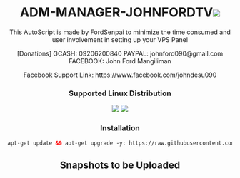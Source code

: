 <h1 align="center">ADM-MANAGER-JOHNFORDTV<img src="https://img.shields.io/badge/Version-2.0.1-blue.svg"></h1>

<p align="center">This AutoScript is made by FordSenpai to minimize the time consumed and user involvement in setting up your VPS Panel</p>
<p align="center">[Donations] GCASH: 09206200840 PAYPAL: johnford090@gmail.com FACEBOOK: John Ford Mangiliman</p>
<p align="center">Facebook Support Link: https://www.facebook.com/johndesu090</p>

<h3 align="center">Supported Linux Distribution</h3>
<p align="center">
  <a><img src="https://img.shields.io/badge/Support-Ubuntu-red.svg"></a>
  <a><img src="https://img.shields.io/badge/Support-Debian-red.svg"></a>
  

<h3 align="center">Installation</h3>

  ```html
apt-get update && apt-get upgrade -y: https://raw.githubusercontent.com/johndesu090/ADM-MANAGER-JOHNFORDTV/master/adm.sh; chmod +x adm.sh && ./adm.sh
  ```
  
<h2 align="center">Snapshots to be Uploaded</h2>

